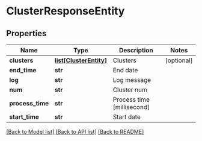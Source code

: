 # ClusterResponseEntity

## Properties
Name | Type | Description | Notes
------------ | ------------- | ------------- | -------------
**clusters** | [**list[ClusterEntity]**](ClusterEntity.md) | Clusters | [optional] 
**end_time** | **str** | End date | 
**log** | **str** | Log message | 
**num** | **str** | Cluster num | 
**process_time** | **str** | Process time [millisecond] | 
**start_time** | **str** | Start date | 

[[Back to Model list]](../README.md#documentation-for-models) [[Back to API list]](../README.md#documentation-for-api-endpoints) [[Back to README]](../README.md)


